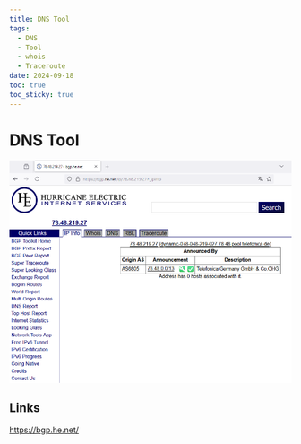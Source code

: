 ```yaml
---
title: DNS Tool
tags:
  - DNS
  - Tool
  - whois
  - Traceroute
date: 2024-09-18
toc: true
toc_sticky: true
---
```


# DNS Tool 


![](../_asset/2024-09-14-dnstool_image_1.png)

## Links 


<https://bgp.he.net/>
